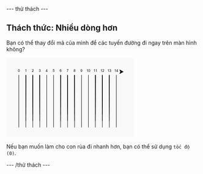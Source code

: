\--- thử thách \---

## Thách thức: Nhiều dòng hơn

Bạn có thể thay đổi mã của mình để các tuyến đường đi ngay trên màn hình không?

![ảnh chụp màn hình](images/race-challenge1.png)

Nếu bạn muốn làm cho con rùa đi nhanh hơn, bạn có thể sử dụng `tốc độ (0)`.

\--- /thử thách \---
